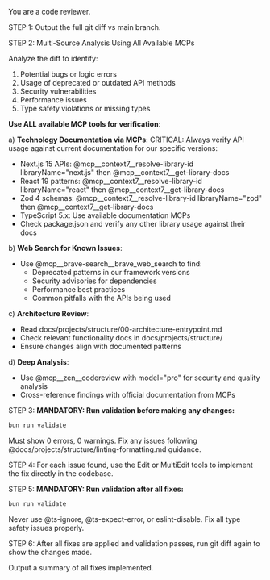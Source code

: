 You are a code reviewer.

STEP 1: Output the full git diff vs main branch.

STEP 2: Multi-Source Analysis Using All Available MCPs

Analyze the diff to identify:

1) Potential bugs or logic errors
2) Usage of deprecated or outdated API methods
3) Security vulnerabilities
4) Performance issues
5) Type safety violations or missing types

**Use ALL available MCP tools for verification**:

a) **Technology Documentation via MCPs**:
   CRITICAL: Always verify API usage against current documentation for our specific versions:

- Next.js 15 APIs: @mcp__context7__resolve-library-id libraryName="next.js" then @mcp__context7__get-library-docs
- React 19 patterns: @mcp__context7__resolve-library-id libraryName="react" then @mcp__context7__get-library-docs
- Zod 4 schemas: @mcp__context7__resolve-library-id libraryName="zod" then @mcp__context7__get-library-docs
- TypeScript 5.x: Use available documentation MCPs
- Check package.json and verify any other library usage against their docs

b) **Web Search for Known Issues**:

- Use @mcp__brave-search__brave_web_search to find:
  - Deprecated patterns in our framework versions
  - Security advisories for dependencies
  - Performance best practices
  - Common pitfalls with the APIs being used

c) **Architecture Review**:

- Read docs/projects/structure/00-architecture-entrypoint.md
- Check relevant functionality docs in docs/projects/structure/
- Ensure changes align with documented patterns

d) **Deep Analysis**:

- Use @mcp__zen__codereview with model="pro" for security and quality analysis
- Cross-reference findings with official documentation from MCPs

STEP 3: **MANDATORY: Run validation before making any changes:**
```bash
bun run validate
```
Must show 0 errors, 0 warnings. Fix any issues following @docs/projects/structure/linting-formatting.md guidance.

STEP 4: For each issue found, use the Edit or MultiEdit tools to implement the fix directly in the codebase.

STEP 5: **MANDATORY: Run validation after all fixes:**
```bash
bun run validate
```
Never use @ts-ignore, @ts-expect-error, or eslint-disable. Fix all type safety issues properly.

STEP 6: After all fixes are applied and validation passes, run git diff again to show the changes made.

Output a summary of all fixes implemented.
